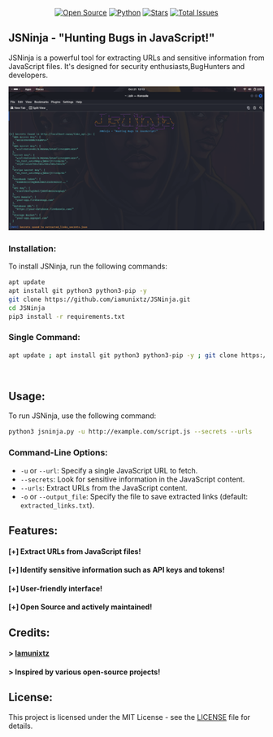 <p align="left">
</p>
<p align="center">
<a href="#"><img title="Open Source" src="https://img.shields.io/badge/Open%20Source-%E2%9D%A4-green?style=for-the-badge"></a>
<a href="https://www.python.org/"><img title="Python" src="https://img.shields.io/badge/Python-3.9%2B-blue?style=for-the-badge"></a>
<a href="https://github.com/iamunixtz/JSNinja/stargazers"><img title="Stars" src="https://img.shields.io/github/stars/iamunixtz/JSNinja?style=for-the-badge"></a>
<a href="https://github.com/iamunixtz/JSNinja/issues"><img title="Total Issues" src="https://img.shields.io/github/issues/iamunixtz/JSNinja?style=for-the-badge"></a>
</p>


## JSNinja - "Hunting Bugs in JavaScript!"

JSNinja is a powerful tool for extracting URLs and sensitive information from JavaScript files. It's designed for security enthusiasts,BugHunters and developers.

<p align="center">
<img src="jsninja.png" alt="JSNinja"/>
</p>

### Installation:

To install JSNinja, run the following commands:

```bash
apt update
apt install git python3 python3-pip -y
git clone https://github.com/iamunixtz/JSNinja.git
cd JSNinja
pip3 install -r requirements.txt
```

### Single Command:

```bash
apt update ; apt install git python3 python3-pip -y ; git clone https://github.com/iamunixtz/JSNinja.git ; cd JSNinja ; pip3 install -r requirements.txt
```

<br>

## Usage:

To run JSNinja, use the following command:

```bash
python3 jsninja.py -u http://example.com/script.js --secrets --urls
```

### Command-Line Options:
- `-u` or `--url`: Specify a single JavaScript URL to fetch.
- `--secrets`: Look for sensitive information in the JavaScript content.
- `--urls`: Extract URLs from the JavaScript content.
- `-o` or `--output_file`: Specify the file to save extracted links (default: `extracted_links.txt`).

## Features:
#### [+] Extract URLs from JavaScript files!
#### [+] Identify sensitive information such as API keys and tokens!
#### [+] User-friendly interface!
#### [+] Open Source and actively maintained!

## Credits:
#### > [Iamunixtz](https://github.com/iamunixtz)
#### > Inspired by various open-source projects!


## License:
This project is licensed under the MIT License - see the [LICENSE](LICENSE) file for details.
